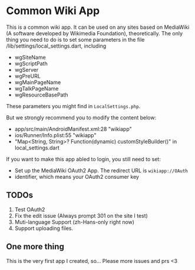 # Common Wiki App

This is a common wiki app. It can be used on any sites based on MediaWiki (A software developed by Wikimedia Foundation), theoretically. The only thing you need to do is to set some parameters in the file /lib/settings/local_settings.dart, including
- wgSiteName
- wgScriptPath
- wgServer
- wgPreURL
- wgMainPageName
- wgTalkPageName
- wgResourceBasePath

These parameters you might find in `LocalSettings.php`.

But we strongly recommend you to modify the content below:

- app/src/main/AndroidManifest.xml:28 "wikiapp"
- ios/Runner/Info.plist:55 "wikiapp"
- "Map<String, String>? Function(dynamic) customStyleBuilder()" in local_settings.dart

If you want to make this app abled to login, you still need to set:

- Set up the MediaWiki OAuth2 App. The redirect URL is `wikiapp://OAuth`
- identifier, which means your OAuth2 consumer key

## TODOs
1. Test OAuth2
2. Fix the edit issue (Always prompt 301 on the site I test)
3. Muti-language Support (zh-Hans-only right now)
4. Support uploading files.

## One more thing

This is the very first app I created, so... Please more issues and prs <3